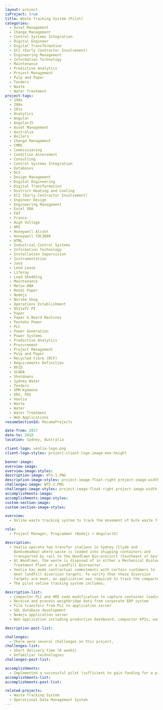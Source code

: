 ```yaml
---
layout: project
isProject: true
title: Waste Tracking System (Pilot)
categories:
  - Asset Management
  - Change Management
  - Control Systems Integration
  - Digital Engineer
  - Digital Transformation
  - ECI (Early Contractor Involvement)
  - Engineering Management
  - Information Technology
  - Maintenance
  - Predictive Analytics
  - Project Management
  - Pulp and Paper
  - Tenders
  - Waste
  - Water Treatment
project-tags:
  - 199x
  - 200x
  - 201x
  - Analytics
  - Angular
  - AngularJS
  - Asset Management
  - Australia
  - Boilers
  - Change Management
  - CMMS
  - Commissioning
  - Condition Assessment
  - Consulting
  - Control Systems Integration
  - Databases
  - DCS
  - Design Management
  - Digital Engineering
  - Digital Transformation
  - District Heating and Cooling
  - ECI (Early Contractor Involvement)
  - Engineer Design
  - Engineering Management
  - Excel VBA
  - FAT
  - France
  - High Voltage
  - HMI
  - Honeywell Alcont
  - Honeywell TDC3000
  - HTML
  - Industrial Control Systems
  - Information Technology
  - Installation Supervision
  - Instrumentation
  - Java
  - Lend Lease
  - Liferay
  - Load Shedding
  - Maintenance
  - Metso DNA
  - Mondi Paper
  - Nodejs
  - Norske Skog
  - Operations Establishment
  - OSIsoft PI
  - Paper
  - Paper & Board Machines
  - Pentaho Power
  - PLC
  - Power Generation
  - Power Systems
  - Predictive Analytics
  - Procurement
  - Project Management
  - Pulp and Paper
  - Recycled Fibre (RCF)
  - Requirements Definition
  - RFID
  - SCADA
  - Shutdowns
  - Sydney Water
  - Tenders
  - UPM-Kymmene
  - URS, FDS
  - Veolia
  - Waste
  - Water
  - Water Treatment
  - Web Applications
resumeSectionId: ResumeProjects

date-from: 2017
date-to: 2018
location: Sydney, Australia

client-logo: veolia-logo.png
client-logo-styles: project-client-logo-image-max-height

banner-image:
overview-image:
overview-image-styles:
description-image: WTS-1.PNG
description-image-styles: project-image-float-right project-image-width-50
challenges-image: WTS-2.PNG
challenges-image-styles: project-image-float-right project-image-width-50
accomplishments-image:
accomplishments-image-styles:
custom-section-image:
custom-section-image-styles:

overview:
  - Online waste tracking system to track the movement of bulk waste from Veolia's transfer stations to Tarago (Woodlawn) treatment and disposal locations.

role:
  - Project Manager, Programmer (Nodejs + AngularJS)

description:
  - Veolia operate two transfer stations in Sydney (Clyde and
    Banksmeadow) where waste is loaded into shipping containers and
    transported by rail to the Woodlawn Bio-precinct (Southeast of Goulburn).
  - At Woodlawn, the waste is disposed of in either a Mechanical Biological
    Treatment Plant or a Landfill Bioreactor.
  - Veolia has made contractual commitments with certain customers to
    meet landfill diversion targets. To verify that these diversion
    targets are meet, an application was required to track the compacted from certain customers to final disposal location.
  - The pilot online tracking system includes;

description-list:
  - Compactor PLC and HMI code modification to capture container loading data
  - Receive and process weighbridge data from corporate ERP system
  - File transfers from PLC to application server
  - SQL database development
  - Nodejs application server
  - Web application including production dashboard, compactor KPIs, waste diversions report

description-post-list:

challenges:
  - There were several challenges on this project,
challenges-list:    
  - Short delivery time (8 weeks)
  - Unfamiliar technologies
challenges-post-list:    

accomplishments:
  - Implemented a successful pilot (sufficient to gain funding for a production implementation).
accomplishments-list:    
accomplishments-post-list:    

related-projects:
  - Waste Tracking System
  - Operational Data Management System
---
```

